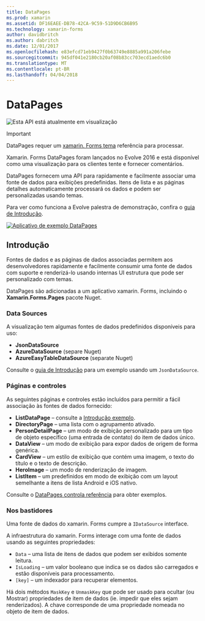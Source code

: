 ```yaml
---
title: DataPages
ms.prod: xamarin
ms.assetid: DF16EAEE-DB78-42CA-9C59-51D9D6CB6B95
ms.technology: xamarin-forms
author: davidbritch
ms.author: dabritch
ms.date: 12/01/2017
ms.openlocfilehash: e83efcd71eb9427f0b63749e8885a991a206febe
ms.sourcegitcommit: 945df041e2180cb20af08b83cc703ecd1aedc6b0
ms.translationtype: MT
ms.contentlocale: pt-BR
ms.lasthandoff: 04/04/2018
---
```

# <a name="datapages"></a>DataPages

![](~/media/shared/preview.png "Esta API está atualmente em visualização")

> [!IMPORTANT]
> DataPages requer um [xamarin. Forms tema](~/xamarin-forms/user-interface/themes/index.md) referência para processar.

Xamarin. Forms DataPages foram lançados no Evolve 2016 e está disponível como uma visualização para os clientes tente e fornecer comentários.

DataPages fornecem uma API para rapidamente e facilmente associar uma fonte de dados para exibições predefinidas. Itens de lista e as páginas detalhes automaticamente processará os dados e podem ser personalizadas usando temas.

Para ver como funciona a Evolve palestra de demonstração, confira o [guia de Introdução](get-started.md).

[![](images/demo-sml.png "Aplicativo de exemplo DataPages")](images/demo.png#lightbox "DataPages exemplo de aplicativo")

## <a name="introduction"></a>Introdução

Fontes de dados e as páginas de dados associadas permitem aos desenvolvedores rapidamente e facilmente consumir uma fonte de dados com suporte e renderizá-lo usando internas UI estrutura que pode ser personalizado com temas.

DataPages são adicionadas a um aplicativo xamarin. Forms, incluindo o **Xamarin.Forms.Pages** pacote Nuget.

### <a name="data-sources"></a>Data Sources

A visualização tem algumas fontes de dados predefinidos disponíveis para uso:

* **JsonDataSource**
* **AzureDataSource** (separe Nuget)
* **AzureEasyTableDataSource** (separate Nuget)

Consulte o [guia de Introdução](get-started.md) para um exemplo usando um `JsonDataSource`.


### <a name="pages--controls"></a>Páginas e controles

As seguintes páginas e controles estão incluídos para permitir a fácil associação às fontes de dados fornecido:

* **ListDataPage** – consulte a [Introdução exemplo](get-started.md).
* **DirectoryPage** – uma lista com o agrupamento ativado.
* **PersonDetailPage** – um modo de exibição personalizado para um tipo de objeto específico (uma entrada de contato) do item de dados único.
* **DataView** – um modo de exibição para expor dados de origem de forma genérica.
* **CardView** – um estilo de exibição que contém uma imagem, o texto do título e o texto de descrição.
* **HeroImage** – um modo de renderização de imagem.
* **ListItem** – um predefinidos em modo de exibição com um layout semelhante a itens de lista Android e iOS nativo.

Consulte o [DataPages controla referência](controls.md) para obter exemplos.



### <a name="under-the-hood"></a>Nos bastidores

Uma fonte de dados do xamarin. Forms cumpre a `IDataSource` interface.

A infraestrutura do xamarin. Forms interage com uma fonte de dados usando as seguintes propriedades:

* `Data` – uma lista de itens de dados que podem ser exibidos somente leitura.
* `IsLoading` – um valor booleano que indica se os dados são carregados e estão disponíveis para processamento.
* `[key]` – um indexador para recuperar elementos.

Há dois métodos `MaskKey` e `UnmaskKey` que pode ser usado para ocultar (ou Mostrar) propriedades de item de dados (ie. impedir que eles sejam renderizados).
A chave corresponde de uma propriedade nomeada no objeto de item de dados.


